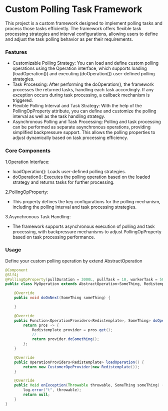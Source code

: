 # Custom Polling Task Framework
This project is a custom framework designed to implement polling tasks and process those tasks efficiently. The framework offers flexible task processing strategies and interval configurations, allowing users to define and adjust the task polling behavior as per their requirements.

### Features
* Customizable Polling Strategy: You can load and define custom polling operations using the Operation interface, which supports loading (loadOperation()) and executing (doOperation()) user-defined polling strategies.
* Task Processing: After performing the doOperation(), the framework processes the returned tasks, handling each task accordingly. If any exception occurs during task processing, a callback mechanism is triggered.
* Flexible Polling Interval and Task Strategy: With the help of the PollingOpProperty attribute, you can define and customize the polling interval as well as the task handling strategy.
* Asynchronous Polling and Task Processing: Polling and task processing can be performed as separate asynchronous operations, providing simplified backpressure support. This allows the polling properties to adjust dynamically based on task processing efficiency.
### Core Components
1.Operation Interface:

* loadOperation(): Loads user-defined polling strategies.
* doOperation(): Executes the polling operation based on the loaded strategy and returns tasks for further processing.

2.PollingOpProperty:
* This property defines the key configurations for the polling mechanism, including the polling interval and task processing strategies.

3.Asynchronous Task Handling:
* The framework supports asynchronous execution of polling and task processing, with backpressure mechanisms to adjust PollingOpProperty based on task processing performance.

### Usage
Define your custom polling operation by extend AbstractOperation
```java
@Component
@Slf4j
@PollingOpProperty(pullDuration = 3000L, pullTask = 10, workerTask = 500, strategy = PollingStrategyEnum.FIXED_THEN_IMMEDIATELY)
public class MyOperation extends AbstractOperation<SomeThing, Redistemplate> {

    @Override
    public void doOnNext(SomeThing someThing) {

    }

    @Override
    public Function<OperationProviders<Redistemplate>, SomeThing> doOperation() {
        return pros -> {
            Redistemplate provider = pros.get();
            //
            return provider.doSomething();
        };
    }

    @Override
    public OperationProviders<Redistemplate> loadOperation() {
        return new CustomerOpeProvider(new Redistemplate());
    }

    @Override
    public Void onException(Throwable throwable, SomeThing someThing) {
        log.error("t", throwable);
        return null;
    }
}
```
